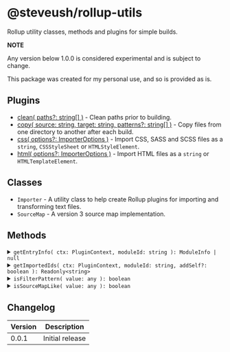 # @steveush/rollup-utils

Rollup utility classes, methods and plugins for simple builds.

**NOTE**

Any version below 1.0.0 is considered experimental and is subject to change.

This package was created for my personal use, and so is provided as is.

## Plugins

* [clean( paths?: string[] )](src/plugins/clean/README.md) - Clean paths prior to building.
* [copy( source: string, target: string, patterns?: string[] )](src/plugins/copy/README.md) - Copy files from one directory to another after each build.
* [css( options?: ImporterOptions )](src/plugins/css/README.md) - Import CSS, SASS and SCSS files as a `string`, `CSSStyleSheet` or `HTMLStyleElement`.
* [html( options?: ImporterOptions )](src/plugins/html/README.md) - Import HTML files as a `string` or `HTMLTemplateElement`.

## Classes

* `Importer` - A utility class to help create Rollup plugins for importing and transforming text files.
* `SourceMap` - A version 3 source map implementation.

## Methods

<details>
<summary><code>getEntryInfo( ctx: PluginContext, moduleId: string ): ModuleInfo | null</code></summary>

Get the entry [ModuleInfo](https://rollupjs.org/plugin-development/#this-getmoduleinfo) for the given module id.

_**Params**_

* _**ctx:**_ `PluginContext`  
  The current Rollup [plugin context](https://rollupjs.org/plugin-development/#plugin-context).

* _**moduleId:**_ `string`  
  The module id to find the entry info for.

_**Returns**_

* `ModuleInfo`  
  If the entry was successfully found its [ModuleInfo](https://rollupjs.org/plugin-development/#this-getmoduleinfo) is returned.
* `null`  
  If the entry was not found `null` is returned.

</details>
<details>
<summary><code>getImportedIds( ctx: PluginContext, moduleId: string, addSelf?: boolean ): Readonly&lt;string&gt;</code></summary>

Recursively retrieve all imported module ids, in the order they were imported, for a given module.

_**Params**_

* _**ctx:**_ `PluginContext`  
  The current Rollup [plugin context](https://rollupjs.org/plugin-development/#plugin-context).

* _**moduleId:**_ `string`  
  The module id to retrieve all imported ids for.

* _**addSelf:**_ `boolean` _optional_  
  Whether to include the given _moduleId_ in the result.

_**Returns**_

* `Readonly<string>`  
  A readonly string array of imported module ids, in the order they were imported, for the given module.

</details>
<details>
<summary><code>isFilterPattern( value: any ): boolean</code></summary>

Check if a value is a Rollup filter pattern.

This does not accept `null` as a valid pattern, it checks if the value is a `string` or `RegExp` instance, or an array
of `string` or `RegExp` instances.

_**Params**_

* _**value:**_ `any`  
  The value to check.

_**Returns**_

* `boolean`  
  Returns `true` if the value is a filter pattern, otherwise `false`.

_**See**_

* [Rollup - createFilter](https://github.com/rollup/plugins/tree/master/packages/pluginutils#createfilter)

</details>
<details>
<summary><code>isSourceMapLike( value: any ): boolean</code></summary>

Check if a value is a Rollup filter pattern.

This does not accept `null` as a valid pattern, it checks if the value is a `string` or `RegExp` instance, or an array
of `string` or `RegExp` instances.

_**Params**_

* _**value:**_ `any`  
  The value to check.

_**Returns**_

* `boolean`  
  Returns `true` if the value is a filter pattern, otherwise `false`.

_**See**_

* [Rollup - createFilter](https://github.com/rollup/plugins/tree/master/packages/pluginutils#createfilter)

</details>

## Changelog

| Version | Description     |
|---------|-----------------|
| 0.0.1   | Initial release |